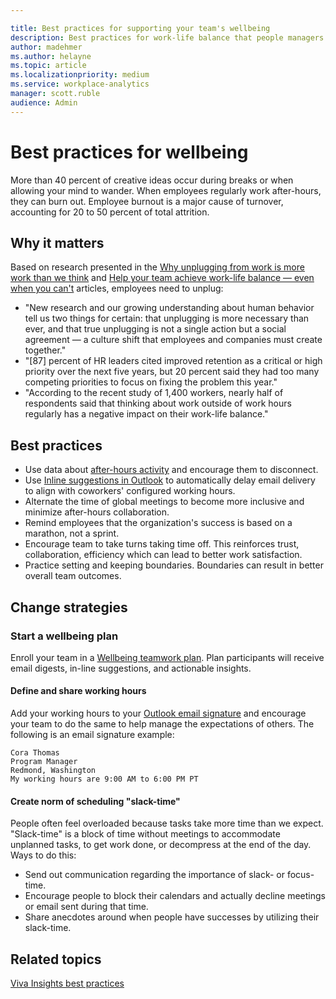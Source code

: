 ```yaml
---

title: Best practices for supporting your team's wellbeing
description: Best practices for work-life balance that people managers can share with their teams
author: madehmer
ms.author: helayne
ms.topic: article
ms.localizationpriority: medium 
ms.service: workplace-analytics
manager: scott.ruble
audience: Admin
---
```


# Best practices for wellbeing

 More than 40 percent of creative ideas occur during breaks or when allowing your mind to wander. When employees regularly work after-hours, they can burn out. Employee burnout is a major cause of turnover, accounting for 20 to 50 percent of total attrition.

## Why it matters

Based on research presented in the [Why unplugging from work is more work than we think](https://insights.office.com/productivity/unplugging/) and [Help your team achieve work-life balance — even when you can't](https://insights.office.com/employee-experience/help-your-team-achieve-work-life-balance-even-when-you-cant/) articles, employees need to unplug:

* "New research and our growing understanding about human behavior tell us two things for certain: that unplugging is more necessary than ever, and that true unplugging is not a single action but a social agreement — a culture shift that employees and companies must create together."
* "[87] percent of HR leaders cited improved retention as a critical or high priority over the next five years, but 20 percent said they had too many competing priorities to focus on fixing the problem this year."
* "According to the recent study of 1,400 workers, nearly half of respondents said that thinking about work outside of work hours regularly has a negative impact on their work-life balance."

## Best practices

* Use data about [after-hours activity](../personal/teams/viva-insights-protect-time.md#configure-quiet-time) and encourage them to disconnect.
* Use [Inline suggestions in Outlook](../personal/Use/mya-notifications.md#schedule-send-suggestions) to automatically delay email delivery to align with coworkers' configured working hours.
* Alternate the time of global meetings to become more inclusive and minimize after-hours collaboration.
* Remind employees that the organization's success is based on a marathon, not a sprint.  
* Encourage team to take turns taking time off. This reinforces trust, collaboration, efficiency which can lead to better work satisfaction.
* Practice setting and keeping boundaries. Boundaries can result in better overall team outcomes.

## Change strategies

### Start a wellbeing plan

Enroll your team in a [Wellbeing teamwork plan](../tutorials/teamwork-solution.md). Plan participants will receive email digests, in-line suggestions, and actionable insights.

#### Define and share working hours

Add your working hours to your [Outlook email signature](https://support.microsoft.com/office/create-an-email-signature-from-a-template-5b02c5ed-1e85-4d2a-a098-9628fe3231d8) and encourage your team to do the same to help manage the expectations of others. The following is an email signature example:

```
Cora Thomas
Program Manager
Redmond, Washington
My working hours are 9:00 AM to 6:00 PM PT
```

#### Create norm of scheduling "slack-time"

People often feel overloaded because tasks take more time than we expect. "Slack-time" is a block of time without meetings to accommodate unplanned tasks, to get work done, or decompress at the end of the day. Ways to do this:

* Send out communication regarding the importance of slack- or focus-time.
* Encourage people to block their calendars and actually decline meetings or email sent during that time.
* Share anecdotes around when people have successes by utilizing their slack-time.

## Related topics

[Viva Insights best practices](best-practices.md)